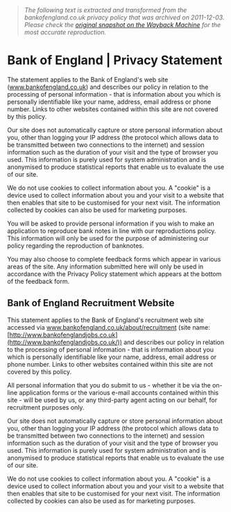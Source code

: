 > *The following text is extracted and transformed from the bankofengland.co.uk privacy policy that was archived on 2011-12-03. Please check the [original snapshot on the Wayback Machine](https://web.archive.org/web/20111203050550id_/http%3A//www.bankofengland.co.uk/privacy.htm) for the most accurate reproduction.*

# Bank of England | Privacy Statement

The statement applies to the Bank of England's web site (www.bankofengland.co.uk) and describes our policy in relation to the processing of personal information - that is information about you which is personally identifiable like your name, address, email address or phone number. Links to other websites contained within this site are not covered by this policy.

Our site does not automatically capture or store personal information about you, other than logging your IP address (the protocol which allows data to be transmitted between two connections to the internet) and session information such as the duration of your visit and the type of browser you used. This information is purely used for system administration and is anonymised to produce statistical reports that enable us to evaluate the use of our site. 

We do not use cookies to collect information about you. A "cookie" is a device used to collect information about you and your visit to a website that then enables that site to be customised for your next visit. The information collected by cookies can also be used for marketing purposes.

You will be asked to provide personal information if you wish to make an application to reproduce bank notes in line with our reproductions policy. This information will only be used for the purpose of administering our policy regarding the reproduction of banknotes.

You may also choose to complete feedback forms which appear in various areas of the site. Any information submitted here will only be used in accordance with the Privacy Policy statement which appears at the bottom of the feedback form.

## Bank of England Recruitment Website

This statement applies to the Bank of England's recruitment web site accessed via www.bankofengland.co.uk/about/recruitment (site name: [http://www.bankofenglandjobs.co.uk](http://www.bankofenglandjobs.co.uk/)) and describes our policy in relation to the processing of personal information - that is information about you which is personally identifiable like your name, address, email address or phone number. Links to other websites contained within this site are not covered by this policy. 

All personal information that you do submit to us - whether it be via the on-line application forms or the various e-mail accounts contained within this site - will be used by us, or any third-party agent acting on our behalf, for recruitment purposes only. 

Our site does not automatically capture or store personal information about you, other than logging your IP address (the protocol which allows data to be transmitted between two connections to the internet) and session information such as the duration of your visit and the type of browser you used. This information is purely used for system administration and is anonymised to produce statistical reports that enable us to evaluate the use of our site. 

We do not use cookies to collect information about you. A "cookie" is a device used to collect information about you and your visit to a website that then enables that site to be customised for your next visit. The information collected by cookies can also be used as for marketing purposes. 
